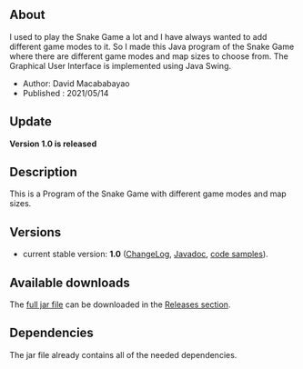 ## About

I used to play the Snake Game a lot and I have always wanted to add different game modes to it. So I made this Java program of the Snake Game where there are different game modes and map sizes to choose from. The Graphical User Interface is implemented using Java Swing.

- Author: David Macababayao
- Published : 2021/05/14

## Update

**Version 1.0 is released**

## Description

This is a Program of the Snake Game with different game modes and map sizes.

## Versions

- current stable version: **1.0**
  ([ChangeLog](https://github.com/),
  [Javadoc](http:///index.html), [code
  samples](http://.html)).

## Available downloads

The [full jar file](https://github.com/davidmaca248/SnakeGame/releases/download/1.0/SnakeGame1.0.jar) can be downloaded in the [Releases section](https://github.com/davidmaca248/SnakeGame/releases).

## Dependencies

The jar file already contains all of the needed dependencies.
